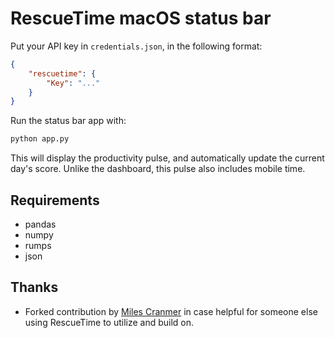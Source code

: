 # RescueTime macOS status bar

Put your API key in `credentials.json`, in the following format:
```json
{
    "rescuetime": {
        "Key": "..."
    }
}
```

Run the status bar app with:
```python
python app.py
```

This will display the productivity pulse, and automatically update the current day's
score. Unlike the dashboard, this pulse also includes mobile time.

## Requirements

- pandas
- numpy
- rumps
- json

## Thanks

- Forked contribution by [Miles Cranmer](https://github.com/MilesCranmer/rescue_time_statusbar) in case helpful for someone else using RescueTime to utilize and build on. 
